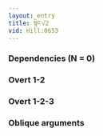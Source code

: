 ```yaml
---
layout: entry
title: སྙེང་√2
vid: Hill:0653
---
```

### Dependencies (N = 0)


### Overt 1-2


### Overt 1-2-3


### Oblique arguments
